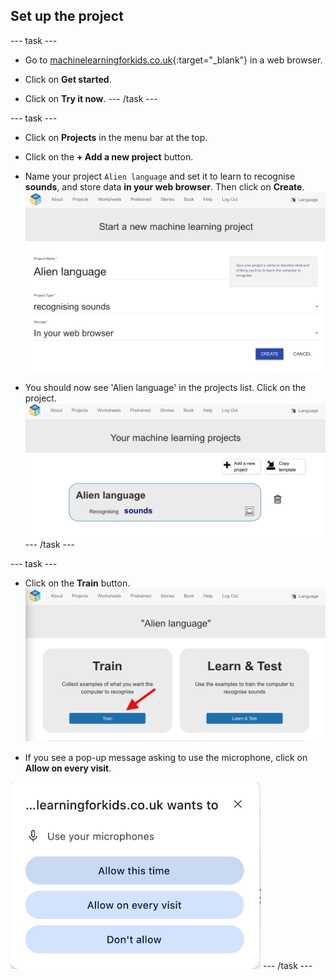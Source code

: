 ## Set up the project

--- task ---
+ Go to [machinelearningforkids.co.uk](https://machinelearningforkids.co.uk/){:target="_blank"} in a web browser. 

+ Click on **Get started**.

+ Click on **Try it now**.
--- /task ---

--- task ---
+ Click on **Projects** in the menu bar at the top.

+ Click on the **+ Add a new project** button.

+ Name your project `Alien language` and set it to learn to recognise **sounds**, and store data **in your web browser**. Then click on **Create**.
![Creating a project](images/create-project.png)

+ You should now see 'Alien language' in the projects list. Click on the project.
![Project list with alien language listed](images/projects-list.png)
--- /task ---

--- task ---
+ Click on the **Train** button.
![Project main menu with an arrow pointing to the train button](images/project-train.png)

+ If you see a pop-up message asking to use the microphone, click on **Allow on every visit**.

![Popup asking you to allow the microphone, with an arrow pointing to allow every visit](images/allow-microphone.png)
--- /task ---



